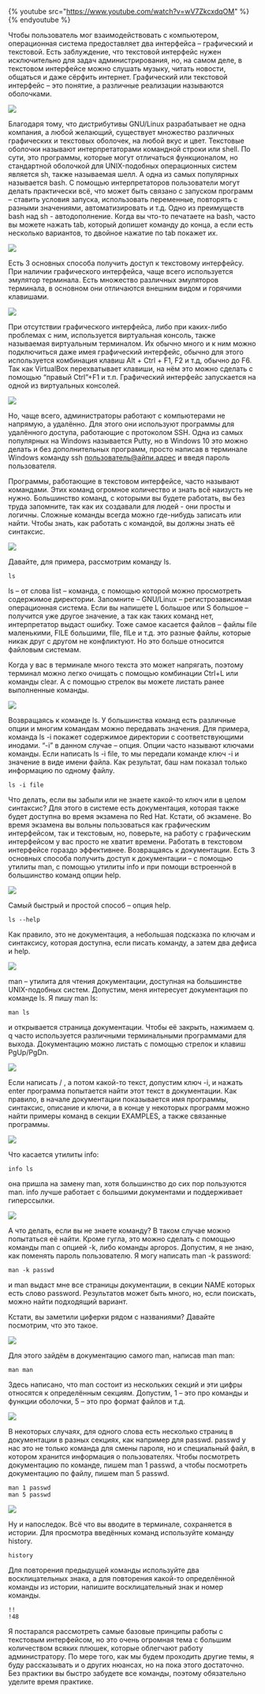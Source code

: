 {% youtube src="https://www.youtube.com/watch?v=wV7ZkcxdqOM" %}{% endyoutube %}

Чтобы пользователь мог взаимодействовать с компьютером, операционная система предоставляет два интерфейса – графический и текстовой. Есть заблуждение, что текстовой интерфейс нужен исключительно для задач администрирования, но, на самом деле,  в текстовом интерфейсе можно слушать музыку, читать новости, общаться и даже сёрфить интернет. Графический или текстовой интерфейс – это понятие, а различные реализации называются оболочками.

![](images/05/bash.png)

Благодаря тому, что дистрибутивы GNU/Linux разрабатывает не одна компания, а любой желающий, существует множество различных графических и текстовых оболочек, на любой вкус и цвет. Текстовые оболочки называют интерпретаторами командной строки или shell. По сути, это программы, которые могут отличаться функционалом, но стандартной оболочкой для UNIX-подобных операционных систем является sh, также называемая шелл. А одна из самых популярных называется bash. С помощью интерпретаторов пользователи могут делать практически всё, что может быть связано с запуском программ – ставить условия запуска, использовать переменные, повторять с разными значениями, автоматизировать и т.д. Одно из преимуществ bash над sh - автодополнение. Когда вы что-то печатаете на bash, часто вы можете нажать tab, который допишет команду до конца, а если есть несколько вариантов, то двойное нажатие по tab покажет их.

![](images/05/emulator.png)

Есть 3 основных способа получить доступ к текстовому интерфейсу. При наличии графического интерфейса, чаще всего используется эмулятор терминала. Есть множество различных эмуляторов терминала, в основном они отличаются внешним видом и горячими клавишами.

![](images/05/virtual_term.png)

При отсутствии графического интерфейса, либо при каких-либо проблемах с ним, используется виртуальная консоль, также называемая виртуальным терминалом. Их обычно много и к ним можно подключиться даже имея графический интерфейс, обычно для этого используется комбинация клавиш Alt + Ctrl + F1, F2 и т.д, обычно до F6. Так как VirtualBox перехватывает клавиши, на нём это можно сделать с помощью “правый Ctrl”+F1 и т.п. Графический интерфейс запускается на одной из виртуальных консолей.

![](images/05/putty.png)

Но, чаще всего, администраторы работают с компьютерами не напрямую, а удалённо. Для этого они используют программы для удалённого доступа, работающие с протоколом SSH. Одна из самых популярных на Windows называется Putty, но в Windows 10 это можно делать и без дополнительных программ, просто написав в терминале Windows команду ssh пользователь@айпи.адрес и введя пароль пользователя.

Программы, работающие в текстовом интерфейсе, часто называют командами. Этих команд огромное количество и знать всё наизусть не нужно. Большинство команд, с которыми вы будете работать, вы без труда запомните, так как их создавали для людей - они просты и логичны.  Сложные команды всегда можно где-нибудь записать или найти. Чтобы знать, как работать с командой, вы должны знать её синтаксис.

![](images/05/ls.png)

Давайте, для примера, рассмотрим команду ls.

```
ls
```

ls – от cлова list – команда, с помощью которой можно просмотреть содержимое директории. Запомните – GNU/Linux – регистрозависимая операционная система. Если вы напишете L большое или S большое – получится уже другое значение, а так как таких команд нет, интерпретатор выдаст ошибку. Тоже самое касается файлов – файлы file маленькими, FILE  большими, fIle, fILe  и т.д. это разные файлы, которые никак друг с другом не конфликтуют. Но это больше относится файловым системам.

Когда у вас в терминале много текста это может напрягать, поэтому терминал можно легко очищать с помощью комбинации Ctrl+L или команды clear.  А с помощью стрелок вы можете листать ранее выполненные команды.

![](images/05/lsi.png)

Возвращаясь к команде ls. У большинства команд есть различные опции и многим командам можно передавать значения. Для примера, команда ls -i покажет содержимое директории с соответствующими инодами. “-i” в данном случае – опция. Опции часто называют ключами команды. Если написать ls -i file,  то мы передали команде ключ -i и значение в виде имени файла. Как результат, баш нам показал только информацию по одному файлу.

```
ls -i file
```

Что делать, если вы забыли или не знаете какой-то ключ или в целом синтаксис? Для этого в системе есть документация, которая также будет доступна во время экзамена по Red Hat. Кстати, об экзамене. Во время экзамена вы вольны пользоваться как графическим интерфейсом, так и текстовым, но, поверьте, на работу с графическим интерфейсом у вас просто не хватит времени. Работать в текстовом интерфейсе гораздо эффективнее. Возвращаясь к документации. Есть 3 основных способа получить доступ к документации – с помощью утилиты man, с помощью утилиты info и при помощи встроенной в большинство команд опции help.

![](images/05/lsh.png)

Самый быстрый и простой способ – опция help.

```
ls --help
```

Как правило, это не документация, а небольшая подсказка по ключам и синтаксису, которая доступна, если писать команду, а затем два дефиса и help.

![](images/05/lsman.png)

man – утилита для чтения документации, доступная на большинстве UNIX-подобных систем. Допустим, меня интересует документация по команде ls. Я пишу man ls:

```
man ls
```

и открывается страница документации. Чтобы её закрыть, нажимаем q. q часто используется различными терминальными программами для выхода. Документацию можно листать с помощью стрелок и клавиш PgUp/PgDn.

![](images/05/mani.png)

Если написать / , а потом какой-то текст, допустим ключ -i, и нажать enter программа попытается найти этот текст в документации. Как правило, в начале документации показывается имя программы, синтаксис, описание и ключи, а в конце у некоторых программ можно найти примеры команд в секции EXAMPLES, а также связанные программы.

![](images/05/info.png)

Что касается утилиты info: 

```
info ls
```

она пришла на замену man, хотя большинство до сих пор пользуются man. info лучше работает с большими документами и поддерживает гиперссылки.

![](images/05/mank.png)

А что делать, если вы не знаете команду? В таком случае можно попытаться её найти. Кроме гугла, это можно сделать с помощью команды man с опцией -k, либо команды apropos. Допустим, я не знаю, как поменять пароль пользователю. Я могу написать man -k password:

```
man -k passwd
```

и man выдаст мне все страницы документации, в секции NAME которых есть слово password. Результатов может быть много, но, если поискать, можно найти подходящий вариант.

Кстати, вы заметили циферки рядом с названиями? Давайте посмотрим, что это такое.

![](images/05/mans.png)

Для этого зайдём в документацию самого man, написав man man:

```
man man
```

Здесь написано, что man состоит из нескольких секций и эти цифры относятся к определённым секциям. Допустим, 1 – это про команды и функции оболочки, 5 – это про формат файлов и т.д.

![](images/05/mans2.png)

В некоторых случаях, для одного слова есть несколько страниц в документации в разных секциях, как например для passwd. passwd у нас это не только команда для смены пароля, но и специальный файл,  в котором хранится информация о пользователях. Чтобы посмотреть документацию по команде, пишем man 1 passwd, а чтобы посмотреть документацию по файлу, пишем man 5 passwd.

```
man 1 passwd
man 5 passwd
```


![](images/05/history.png)

Ну и напоследок. Всё что вы вводите в терминале, сохраняется в истории. Для просмотра введённых команд используйте команду history.

```
history
```

Для повторения предыдущей команды используйте два восклицательных знака, а для повторения какой-то определённой команды из истории, напишите восклицательный знак и номер команды.

```
!!
!48
```

Я постарался рассмотреть самые базовые принципы работы с текстовым интерфейсом, но это очень огромная тема с большим количеством всяких плюшек, которые облегчают работу администратору. По мере того, как мы будем проходить другие темы, я буду рассказывать и о других нюансах, но на пока этого достаточно. Без практики вы быстро забудете все команды, поэтому обязательно уделите время практике.
